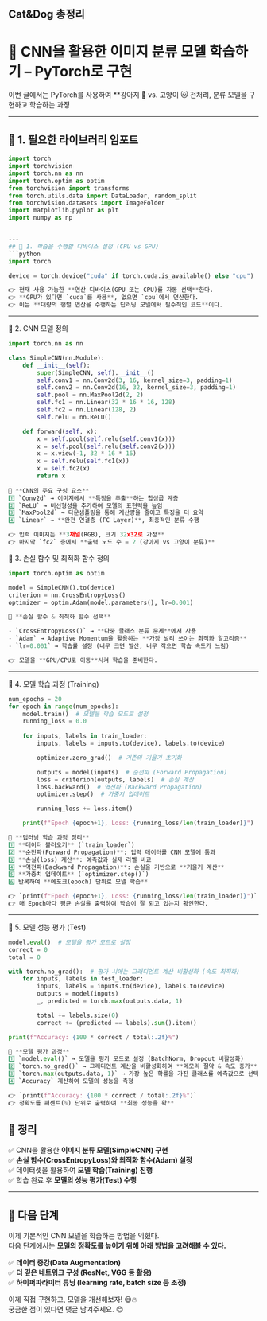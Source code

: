 ## Cat&Dog 총정리
# 🧠 CNN을 활용한 이미지 분류 모델 학습하기 – PyTorch로 구현  
이번 글에서는 PyTorch를 사용하여 **강아지 🐶 vs. 고양이 🐱 전처리,  분류 모델을 구현하고 학습하는 과정



---

## 📌 1. 필요한 라이브러리 임포트
```python
import torch
import torchvision
import torch.nn as nn
import torch.optim as optim
from torchvision import transforms
from torch.utils.data import DataLoader, random_split
from torchvision.datasets import ImageFolder
import matplotlib.pyplot as plt
import numpy as np


---
## 📌 1. 학습을 수행할 디바이스 설정 (CPU vs GPU)
```python
import torch

device = torch.device("cuda" if torch.cuda.is_available() else "cpu")

👉 현재 사용 가능한 **연산 디바이스(GPU 또는 CPU)를 자동 선택**한다.  
👉 **GPU가 있다면 `cuda`를 사용**, 없으면 `cpu`에서 연산한다.  
👉 이는 **대량의 행렬 연산을 수행하는 딥러닝 모델에서 필수적인 코드**이다.
```

---

📌 2. CNN 모델 정의
```python
import torch.nn as nn

class SimpleCNN(nn.Module):
    def __init__(self):
        super(SimpleCNN, self).__init__()
        self.conv1 = nn.Conv2d(3, 16, kernel_size=3, padding=1)
        self.conv2 = nn.Conv2d(16, 32, kernel_size=3, padding=1)
        self.pool = nn.MaxPool2d(2, 2)
        self.fc1 = nn.Linear(32 * 16 * 16, 128)
        self.fc2 = nn.Linear(128, 2)
        self.relu = nn.ReLU()

    def forward(self, x):
        x = self.pool(self.relu(self.conv1(x)))
        x = self.pool(self.relu(self.conv2(x)))
        x = x.view(-1, 32 * 16 * 16)
        x = self.relu(self.fc1(x))
        x = self.fc2(x)
        return x
        
📌 **CNN의 주요 구성 요소**  
1️⃣ `Conv2d` → 이미지에서 **특징을 추출**하는 합성곱 계층  
2️⃣ `ReLU` → 비선형성을 추가하여 모델의 표현력을 높임  
3️⃣ `MaxPool2d` → 다운샘플링을 통해 계산량을 줄이고 특징을 더 요약  
4️⃣ `Linear` → **완전 연결층 (FC Layer)**, 최종적인 분류 수행

👉 입력 이미지는 **3채널(RGB), 크기 32x32로 가정**  
👉 마지막 `fc2` 층에서 **출력 노드 수 = 2 (강아지 vs 고양이 분류)**
```

📌 3. 손실 함수 및 최적화 함수 정의
```python
import torch.optim as optim

model = SimpleCNN().to(device)
criterion = nn.CrossEntropyLoss()
optimizer = optim.Adam(model.parameters(), lr=0.001)

📌 **손실 함수 & 최적화 함수 선택**

- `CrossEntropyLoss()` → **다중 클래스 분류 문제**에서 사용
- `Adam` → Adaptive Momentum을 활용하는 **가장 널리 쓰이는 최적화 알고리즘**
- `lr=0.001` → 학습률 설정 (너무 크면 발산, 너무 작으면 학습 속도가 느림)

👉 모델을 **GPU/CPU로 이동**시켜 학습을 준비한다.
```

---
📌 4. 모델 학습 과정 (Training)
```python
num_epochs = 20
for epoch in range(num_epochs):
    model.train()  # 모델을 학습 모드로 설정
    running_loss = 0.0
    
    for inputs, labels in train_loader:
        inputs, labels = inputs.to(device), labels.to(device)

        optimizer.zero_grad()  # 기존의 기울기 초기화

        outputs = model(inputs)  # 순전파 (Forward Propagation)
        loss = criterion(outputs, labels)  # 손실 계산
        loss.backward()  # 역전파 (Backward Propagation)
        optimizer.step()  # 가중치 업데이트

        running_loss += loss.item()

    print(f"Epoch {epoch+1}, Loss: {running_loss/len(train_loader)}")

📌 **딥러닝 학습 과정 정리**  
1️⃣ **데이터 불러오기** (`train_loader`)  
2️⃣ **순전파(Forward Propagation)**: 입력 데이터를 CNN 모델에 통과  
3️⃣ **손실(loss) 계산**: 예측값과 실제 라벨 비교  
4️⃣ **역전파(Backward Propagation)**: 손실을 기반으로 **기울기 계산**  
5️⃣ **가중치 업데이트** (`optimizer.step()`)  
6️⃣ 반복하여 **에포크(epoch) 단위로 모델 학습**

👉 `print(f"Epoch {epoch+1}, Loss: {running_loss/len(train_loader)}")`  
👉 매 Epoch마다 평균 손실을 출력하여 학습이 잘 되고 있는지 확인한다.
```

---
📌 5. 모델 성능 평가 (Test)
```python
model.eval()  # 모델을 평가 모드로 설정
correct = 0
total = 0

with torch.no_grad():  # 평가 시에는 그래디언트 계산 비활성화 (속도 최적화)
    for inputs, labels in test_loader:
        inputs, labels = inputs.to(device), labels.to(device)
        outputs = model(inputs)
        _, predicted = torch.max(outputs.data, 1)

        total += labels.size(0)
        correct += (predicted == labels).sum().item()

print(f"Accuracy: {100 * correct / total:.2f}%")

📌 **모델 평가 과정**  
1️⃣ `model.eval()` → 모델을 평가 모드로 설정 (BatchNorm, Dropout 비활성화)  
2️⃣ `torch.no_grad()` → 그래디언트 계산을 비활성화하여 **메모리 절약 & 속도 증가**  
3️⃣ `torch.max(outputs.data, 1)` → 가장 높은 확률을 가진 클래스를 예측값으로 선택  
4️⃣ `Accuracy` 계산하여 모델의 성능을 측정

👉 `print(f"Accuracy: {100 * correct / total:.2f}%")`  
👉 정확도를 퍼센트(%) 단위로 출력하여 **최종 성능을 확**
```

## 🎯 **정리**

✅ CNN을 활용한 **이미지 분류 모델(SimpleCNN) 구현**  
✅ **손실 함수(CrossEntropyLoss)와 최적화 함수(Adam) 설정**  
✅ 데이터셋을 활용하여 **모델 학습(Training) 진행**  
✅ 학습 완료 후 **모델의 성능 평가(Test) 수행**

---

## 🚀 **다음 단계**

이제 기본적인 CNN 모델을 학습하는 방법을 익혔다.  
다음 단계에서는 **모델의 정확도를 높이기 위해 아래 방법을 고려해볼 수 있다.**

✅ **데이터 증강(Data Augmentation)**  
✅ **더 깊은 네트워크 구성 (ResNet, VGG 등 활용)**  
✅ **하이퍼파라미터 튜닝 (learning rate, batch size 등 조정)**

이제 직접 구현하고, 모델을 개선해보자! 😆🔥  
궁금한 점이 있다면 댓글 남겨주세요. 😊